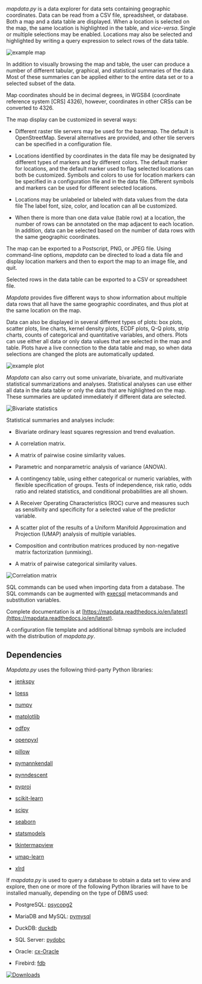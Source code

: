 
*mapdata.py* is a data explorer for data sets containing geographic coordinates.  Data can be read from a CSV file, spreadsheet, or database.  Both a map and a data
table are displayed.  When a location is selected on the map, the same location is highlighted in the table, and *vice-versa*.  Single or multiple selections may be enabled.  Locations may also be selected and highlighted by writing a query expression to select rows of the data table.

![example map](https://mapdata.readthedocs.io/en/latest/_images/UI_CSOs_1.png)

In addition to visually browsing the map and table, the user can produce a number of different tabular, graphical, and statistical summaries of the data.  Most of these summaries can be applied either to the entire data set or to a selected subset of the data.

Map coordinates should be in decimal degrees, in WGS84 (coordinate reference system [CRS] 4326), however, coordinates in other CRSs can be converted to 4326.

The map display can be customized in several ways:

  * Different raster tile servers may be used for the basemap.  The default is
    OpenStreetMap.  Several alternatives are provided, and other tile servers
    can be specified in a configuration file.

  * Locations identified by coordinates in the data file may be designated by
    different types of markers and by different colors.  The default marker for
    locations, and the default marker used to flag selected locations can both be
    customized.  Symbols and colors to use for location markers can be specified
	in a configuration file and in the data file.  Different symbols and markers
	can be used for different selected locations.

  * Locations may be unlabeled or labeled with data values from the data file
    The label font, size, color, and location can all be customized.

  * When there is more than one data value (table row) at a location, the number
    of rows can be annotated on the map adjacent to each location.  In addition,
    data can be selected based on the number of data rows with the same
    geographic  coordinates.

The map can be exported to a Postscript, PNG, or JPEG file.  Using command-line options, *mapdata* can be directed to load a data file and display location markers and then to export the map to an image file, and quit.

Selected rows in the data table can be exported to a CSV or spreadsheet file.

*Mapdata* provides five different ways to show information about multiple data rows that all have the same geographic coordinates, and thus plot at the same location on the map.

Data can also be displayed in several different types of plots: box plots, scatter
plots, line charts, kernel density plots, ECDF plots, Q-Q plots, strip charts, 
counts of categorical and quantitative variables, and others.  Plots
can use either all data or only data values that are selected in the map and
table.  Plots have a live connection to the data table and map, so when data selections are changed the plots are automatically updated.

![example plot](https://mapdata.readthedocs.io/en/latest/_images/UI_cat_stripchart.png)

*Mapdata* can also carry out some univariate, bivariate, and multivariate statistical
summarizations and analyses.  Statistical analyses can use either all data in the data table
or only the data that are highlighted on the map.  These summaries are updated immediately
if different data are selected.

![Bivariate statistics](https://mapdata.readthedocs.io/en/latest/_images/Bivariate_dialog.png)

Statistical summaries and analyses include:

  * Bivariate ordinary least squares regression and trend evaluation.

  * A correlation matrix.
 
  * A matrix of pairwise cosine similarity values.

  * Parametric and nonparametric analysis of variance (ANOVA).

  * A contingency table, using either categorical or numeric variables, with flexible specification of groups.  Tests of independence, risk ratio, odds ratio and related statistics, and conditional probabilities are all shown.

  * A Receiver Operating Characteristics (ROC) curve and measures such as sensitivity and specificity for a selected value of the predictor variable.

  * A scatter plot of the results of a Uniform Manifold Approximation and Projection (UMAP) analysis of multiple variables.

  * Composition and contribution matrices produced by non-negative matrix factorization (unmixing).

  * A matrix of pairwise categorical similarity values.

![Correlation matrix](https://mapdata.readthedocs.io/en/latest/_images/UI_corr_matrix_example.png)

SQL commands can be used when importing data from a database.  The SQL
commands can be augmented with [execsql](https://pypi.org/project/execsql/)
metacommands and substitution variables.

Complete documentation is at [https://mapdata.readthedocs.io/en/latest](https://mapdata.readthedocs.io/en/latest).

A configuration file template and additional bitmap symbols are included with the distribution of *mapdata.py*.


## Dependencies

*Mapdata.py* uses the following third-party Python libraries:

  * [jenkspy](https://pypi.org/project/jenkspy/)

  * [loess](https://pypi.org/project/loess/)

  * [numpy](https://pypi.org/project/numpy/)

  * [matplotlib](https://pypi.org/project/matplotlib/)

  * [odfpy](https://pypi.org/project/odfpy/)
 
  * [openpyxl](https://pypi.org/project/openpyxl/)

  * [pillow](https://pypi.org/project/pillow/)
 
  * [pymannkendall](https://pypi.org/project/pymannkendall/)

  * [pynndescent](https://pypi.org/project/pynndescent/)
 
  * [pyproj](https://pypi.org/project/pyproj/)
 
  * [scikit-learn](https://pypi.org/project/scikit-learn/)

  * [scipy](https://pypi.org/project/SciPy/)

  * [seaborn](https://pypi.org/project/seaborn/)

  * [statsmodels](https://pypi.org/project/statsmodels/)

  * [tkintermapview](https://pypi.org/project/tkintermapview/)

  * [umap-learn](https://pypi.org/project/umap-learn/)

  * [xlrd](https://pypi.org/project/xlrd/)

If *mapdata.py* is used to query a database to obtain a data set to view and
explore, then one or more of the following Python libraries will have to be
installed manually, depending on the type of DBMS used:

   * PostgreSQL: [psycopg2](https://pypi.org/project/psycopg2/)

   * MariaDB and MySQL: [pymysql](https://pypi.org/project/pymysql/)

   * DuckDB: [duckdb](https://pypi.org/project/duckdb/)

   * SQL Server: [pydobc](https://pypi.org/project/pyodbc/)

   * Oracle: [cx-Oracle](https://pypi.org/project/cx-Oracle/)

   * Firebird: [fdb](https://pypi.org/project/fdb/)


[![Downloads](https://pepy.tech/badge/mapdata)](https://pypi.org/project/mapdata/)  
